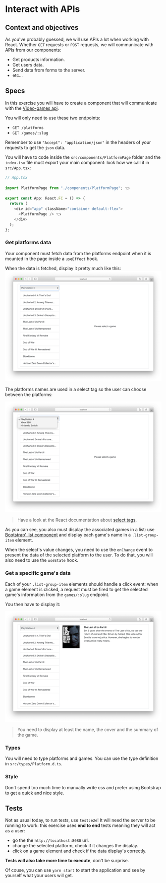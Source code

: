 # Interact with APIs

## Context and objectives

As you've probably guessed, we will use APIs a lot when working with React. Whether `GET` requests or `POST` requests, we will communicate with APIs from our components:

- Get products information.
- Get users data.
- Send data from forms to the server.
- etc...

## Specs

In this exercise you will have to create a component that will communicate with the [Video-games api](https://videogames-database.herokuapp.com/).

You will only need to use these two endpoints:
- `GET /platforms`
- `GET /games/:slug`

Remember to use `"Accept": "application/json"` in the headers of your requests to get the `json` data.

You will have to code inside the `src/components/PlatformPage` folder and the `index.tsx` file must export your main component: look how we call it in `src/App.tsx`:

```ts
// App.tsx

import PlatformPage from "./components/PlatformPage"; 👈

export const App: React.FC = () => {
  return (
    <div id="app" className="container default-flex">
      <PlatformPage /> 👈
    </div>
  );
};
```

### Get platforms data

Your component must fetch data from the platforms endpoint when it is mounted in the page inside a `useEffect` hook.

When the data is fetched, display it pretty much like this:
![On page load](./assets/images/on-load.png)

The platforms names are used in a select tag so the user can choose between the platforms:

![On select click](./assets/images/select-click.png)
> Have a look at the React documentation about [select tags](https://reactjs.org/docs/forms.html#the-select-tag).

As you can see, you also must display the associated games in a list: use [Bootstrap' list component](https://getbootstrap.com/docs/4.4/components/list-group/#basic-example) and display each game's name in a `.list-group-item` element.

When the select's value changes, you need to use the `onChange` event to present the data of the selected platform to the user. To do that, you will also need to use the `useState` hook.

### Get a specific game's data

Each of your `.list-group-item` elements should handle a click event: when a game element is clicked, a request must be fired to get the selected game's information from the `games/:slug` endpoint.

You then have to display it:

![game data](./assets/images/game-click.png)
> You need to display at least the name, the cover and the summary of the game.

### Types

You will need to type platforms and games. You can use the type definition in `src/types/Platform.d.ts`.

### Style

Don't spend too much time to manually write css and prefer using Bootstrap to get a quick and nice style.

## Tests

Not as usual today, to run tests, use `test:e2e`! It will need the server to be running to work: this exercise uses **end to end** tests meaning they will act as a user:

- go the the `http://localhost:8080` url.
- change the selected platform, check if it changes the display.
- click on a game element and check if the data display's correctly.

**Tests will also take more time to execute**, don't be surprise.

Of couse, you can use `yarn start` to start the application and see by yourself what your users will get.
